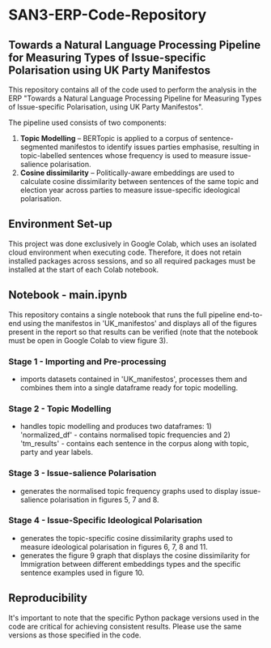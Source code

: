 # SAN3-ERP-Code-Repository

## Towards a Natural Language Processing Pipeline for Measuring Types of Issue-specific Polarisation using UK Party Manifestos

This repository contains all of the code used to perform the analysis in the ERP "Towards a Natural Language Processing Pipeline for Measuring Types of Issue-specific Polarisation, using UK Party Manifestos". 

The pipeline used consists of two components:
1)	**Topic Modelling** – BERTopic is applied to a corpus of sentence-segmented manifestos to identify issues parties emphasise, resulting in topic-labelled sentences whose frequency is used to measure issue-salience polarisation.
2)	**Cosine dissimilarity** – Politically-aware embeddings are used to calculate cosine dissimilarity between sentences of the same topic and election year across parties to measure issue-specific ideological polarisation.

## Environment Set-up
This project was done exclusively in Google Colab, which uses an isolated cloud environment when executing code. Therefore, it does not retain installed packages across sessions, and so all required packages must be installed at the start of each Colab notebook.

## Notebook - main.ipynb
This repository contains a single notebook that runs the full pipeline end-to-end using the manifestos in 'UK_manifestos' and displays all of the figures present in the report so that results can be verified (note that the notebook must be open in Google Colab to view figure 3).

### Stage 1 - Importing and Pre-processing
- imports datasets contained in 'UK_manifestos', processes them and combines them into a single dataframe ready for topic modelling.

### Stage 2 - Topic Modelling
- handles topic modelling and produces two dataframes: 1) 'normalized_df' - contains normalised topic frequencies and 2) 'tm_results' - contains each sentence in the corpus along with topic, party and year labels.

### Stage 3 - Issue-salience Polarisation
- generates the normalised topic frequency graphs used to display issue-salience polarisation in figures 5, 7 and 8.

### Stage 4 - Issue-Specific Ideological Polarisation
- generates the topic-specific cosine dissimilarity graphs used to measure ideological polarisation in figures 6, 7, 8 and 11.
- generates the figure 9 graph that displays the cosine dissimilarity for Immigration between different embeddings types and the specific sentence examples used in figure 10.


## Reproducibility
It's important to note that the specific Python package versions used in the code are critical for achieving consistent results. Please use the same versions as those specified in the code.

